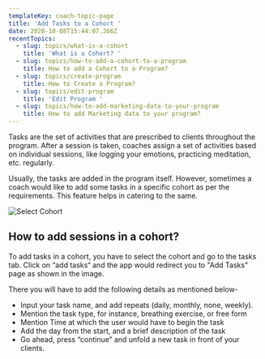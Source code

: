 ```yaml
---
templateKey: coach-topic-page
title: 'Add Tasks to a Cohort '
date: 2020-10-08T15:44:07.266Z
recentTopics:
  - slug: topics/what-is-a-cohort
    title: 'What is a Cohort? '
  - slug: topics/how-to-add-a-cohort-to-a-program
    title: How to add a Cohort to a Program?
  - slug: topics/create-program
    title: How to Create a Program?
  - slug: topics/edit-program
    title: 'Edit Program '
  - slug: topics/how-to-add-marketing-data-to-your-program
    title: How to add Marketing data to your program?
---
```

Tasks are the set of activities that are prescribed to clients throughout the program. After a session is taken, coaches assign a set of activities based on individual sessions, like logging your emotions, practicing meditation, etc. regularly. 

Usually, the tasks are added in the program itself. However, sometimes a coach would like to add some tasks in a specific cohort as per the requirements. This feature helps in catering to the same. 

![Select Cohort](/img/select-cohort-i.png "Select Cohort")

## How to add sessions in a cohort?

To add tasks in a cohort, you have to select the cohort and go to the tasks tab. Click on “add tasks“ and the app would redirect you to "Add Tasks" page as shown in the image.

There you will have to add the following details as mentioned below-

* Input your task name, and add repeats (daily, monthly, none, weekly).
* Mention the task type, for instance, breathing exercise, or free form
* Mention Time at which the user would have to begin the task
* Add the day from the start, and a brief description of the task
* Go ahead, press “continue” and unfold a new task in front of your clients.
